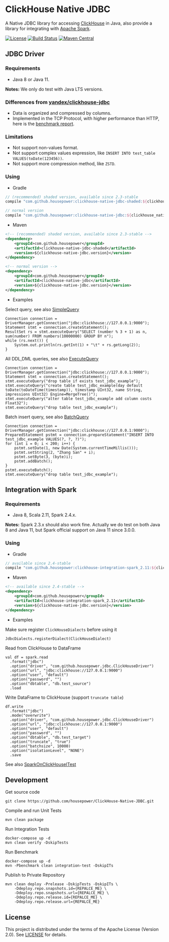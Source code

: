 ClickHouse Native JDBC
======================
A Native JDBC library for accessing [ClickHouse](https://clickhouse.yandex/) in Java, also provide a library for 
integrating with [Apache Spark](https://github.com/apache/spark/).

[![License](https://img.shields.io/github/license/housepower/ClickHouse-Native-JDBC)](https://github.com/housepower/ClickHouse-Native-JDBC/blob/master/LICENSE)
[![Build Status](https://travis-ci.org/housepower/ClickHouse-Native-JDBC.svg?branch=master)](https://travis-ci.org/housepower/ClickHouse-Native-JDBC)
[![Maven Central](https://maven-badges.herokuapp.com/maven-central/com.github.housepower/clickhouse-native-jdbc-parent/badge.svg)](https://search.maven.org/search?q=clickhouse-native-jdbc)

## JDBC Driver

### Requirements

- Java 8 or Java 11. 

**Notes:** We only do test with Java LTS versions.

### Differences from [yandex/clickhouse-jdbc](https://github.com/yandex/clickhouse-jdbc)

* Data is organized and compressed by columns.
* Implemented in the TCP Protocol, with higher performance than HTTP, here is the [benchmark report](Benchmark.md).

### Limitations

* Not support non-values format.
* Not support complex values expression, like `INSERT INTO test_table VALUES(toDate(123456))`.
* Not support more compression method, like `ZSTD`.

### Using

- Gradle
```groovy
// (recommended) shaded version, available since 2.3-stable
compile "com.github.housepower:clickhouse-native-jdbc-shaded:${clickhouse_native_jdbc_version}"

// normal version
compile "com.github.housepower:clickhouse-native-jdbc:${clickhouse_native_jdbc_version}"
```

- Maven

```xml
<!-- (recommended) shaded version, available since 2.3-stable -->
<dependency>
    <groupId>com.github.housepower</groupId>
    <artifactId>clickhouse-native-jdbc-shaded</artifactId>
    <version>${clickhouse-native-jdbc.version}</version>
</dependency>

<!-- normal version -->
<dependency>
    <groupId>com.github.housepower</groupId>
    <artifactId>clickhouse-native-jdbc</artifactId>
    <version>${clickhouse-native-jdbc.version}</version>
</dependency>
```

- Examples

Select query, see also [SimpleQuery](./examples/src/main/java/examples/SimpleQuery.java)

    Connection connection = DriverManager.getConnection("jdbc:clickhouse://127.0.0.1:9000");
    Statement stmt = connection.createStatement();
    ResultSet rs = stmt.executeQuery("SELECT (number % 3 + 1) as n, sum(number) FROM numbers(10000000) GROUP BY n");
    while (rs.next()) {
        System.out.println(rs.getInt(1) + "\t" + rs.getLong(2));
    }

All DDL,DML queries, see also [ExecuteQuery](./examples/src/main/java/examples/ExecuteQuery.java)

    Connection connection = DriverManager.getConnection("jdbc:clickhouse://127.0.0.1:9000");
    Statement stmt = connection.createStatement();
    stmt.executeQuery("drop table if exists test_jdbc_example");
    stmt.executeQuery("create table test_jdbc_example(day default toDate(toDateTime(timestamp)), timestamp UInt32, name String, impressions UInt32) Engine=MergeTree()");
    stmt.executeQuery("alter table test_jdbc_example add column costs Float32");
    stmt.executeQuery("drop table test_jdbc_example");

Batch insert query, see also [BatchQuery](./examples/src/main/java/examples/BatchQuery.java)

    Connection connection = DriverManager.getConnection("jdbc:clickhouse://127.0.0.1:9000");
    PreparedStatement pstmt = connection.prepareStatement("INSERT INTO test_jdbc_example VALUES(?, ?, ?)");
    for (int i = 0; i < 200; i++) {
        pstmt.setDate(1, new Date(System.currentTimeMillis()));
        pstmt.setString(2, "Zhang San" + i);
        pstmt.setByte(3, (byte)i);
        pstmt.addBatch();
    }
    pstmt.executeBatch();
    stmt.executeQuery("drop table test_jdbc_example");

## Integration with Spark

### Requirements

- Java 8, Scala 2.11, Spark 2.4.x. 

**Notes:** Spark 2.3.x should also work fine. Actually we do test on both Java 8 and Java 11, 
but Spark official support on Java 11 since 3.0.0.

### Using

- Gradle
```groovy
// available since 2.4-stable
compile "com.github.housepower:clickhouse-integration-spark_2.11:${clickhouse_native_jdbc_version}"
```

- Maven

```xml
<!-- available since 2.4-stable -->
<dependency>
    <groupId>com.github.housepower</groupId>
    <artifactId>clickhouse-integration-spark_2.11</artifactId>
    <version>${clickhouse-native-jdbc.version}</version>
</dependency>
```

- Examples

Make sure register `ClickHouseDialects` before using it

    JdbcDialects.registerDialect(ClickHouseDialect)
    
Read from ClickHouse to DataFrame

    val df = spark.read
      .format("jdbc")
      .option("driver", "com.github.housepower.jdbc.ClickHouseDriver")
      .option("url", "jdbc:clickhouse://127.0.0.1:9000")
      .option("user", "default")
      .option("password", "")
      .option("dbtable", "db.test_source")
      .load

Write DataFrame to ClickHouse (support `truncate table`)

    df.write
      .format("jdbc")
      .mode("overwrite")
      .option("driver", "com.github.housepower.jdbc.ClickHouseDriver")
      .option("url", "jdbc:clickhouse://127.0.0.1:9000")
      .option("user", "default")
      .option("password", "")
      .option("dbtable", "db.test_target")
      .option("truncate", "true")
      .option("batchsize", 10000)
      .option("isolationLevel", "NONE")
      .save

See also [SparkOnClickHouseITest](clickhouse-integration/clickhouse-integration-spark/src/test/scala/com.github.housepower.jdbc.spark/SparkOnClickHouseITest.scala)

## Development

Get source code

    git clone https://github.com/housepower/ClickHouse-Native-JDBC.git
    
Compile and run Unit Tests

    mvn clean package
    
Run Integration Tests

    docker-compose up -d
    mvn clean verify -DskipTests
    
Run Benchmark

    docker-compose up -d
    mvn -Pbenchmark clean integration-test -DskipITs

Publish to Private Repository

    mvn clean deploy -Prelease -DskipTests -DskipITs \
        -Ddeploy.repo.snapshots.id={REPALCE_ME} \
        -Ddeploy.repo.snapshots.url={REPALCE_ME} \
        -Ddeploy.repo.release.id={REPALCE_ME} \
        -Ddeploy.repo.release.url={REPALCE_ME}

## License

This project is distributed under the terms of the Apache License (Version 2.0). See [LICENSE](LICENSE) for details.